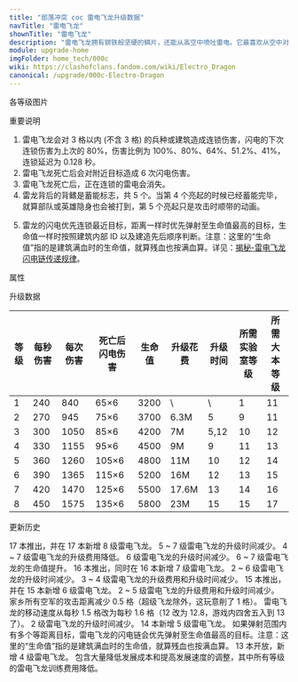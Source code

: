 ```yaml
---
title: "部落冲突 coc 雷电飞龙升级数据"
navTitle: "雷电飞龙"
shownTitle: "雷电飞龙"
description: "雷电飞龙拥有钢铁般坚硬的鳞片，还能从高空中喷吐雷电。它最喜欢从空中对敌方实施毁灭性打击。被消灭时，雷电飞龙还会释放雷电再次劈向敌方！"
module: upgrade-home
imgFolder: home_tech/000c
wiki: https://clashofclans.fandom.com/wiki/Electro_Dragon
canonical: /upgrade/000c-Electro-Dragon
---
```


<UnitInfo :folder="$frontmatter.imgFolder" imgSrc="Electro_Dragon_info.png" :imgAlt="$frontmatter.navTitle" :description="$frontmatter.description" />

<SmallTitle>各等级图片</SmallTitle>

<Panel>
    <UnitImgGroup :folder="$frontmatter.imgFolder">
        <UnitImg imgTitle="1 - 3 级" imgSrc="Electro_Dragon1.png" />
        <UnitImg imgTitle="4 级" imgSrc="Electro_Dragon4.png" />
        <UnitImg imgTitle="5 级" imgSrc="Electro_Dragon5.png" />
        <UnitImg imgTitle="6 级" imgSrc="Electro_Dragon6.png" />
        <UnitImg imgTitle="7 级" imgSrc="Electro_Dragon7.png" />
        <UnitImg imgTitle="8 级" imgSrc="Electro_Dragon8.png" />
    </UnitImgGroup>
</Panel>

<SmallTitle>重要说明</SmallTitle>

1. 雷电飞龙会对 3 格以内 (不含 3 格) 的兵种或建筑造成连锁伤害，闪电的下次连锁伤害为上次的 80%，伤害比例为 100%、80%、64%、51.2%、41%，连锁延迟为 0.128 秒。
2. 雷电飞龙死亡后会对附近目标造成 6 次闪电伤害。
3. 雷电飞龙死亡后，正在连锁的雷电会消失。
4. 雷龙背后的背鳍是蓄能标志，共 5 个。当第 4 个亮起的时候已经蓄能完毕，就算部队或英雄隐身也会被打到，第 5 个亮起只是攻击时顺带的动画。

<Pic src="/upgrade/description/Electro_Dragon_Example.jpg" caption="雷电飞龙背鳍示意图" maxWidth="25rem" :lazyLoading="false" width="443" height="260" />

5. 雷龙的闪电优先连锁最近目标，距离一样时优先弹射至生命值最高的目标，生命值一样时按照建筑内部 ID 以及建造先后顺序判断。注意：这里的“生命值”指的是建筑满血时的生命值，就算残血也按满血算。详见：[揭秘-雷电飞龙闪电链传递规律](/p/2032)。

<SmallTitle>属性</SmallTitle>

<UnitProperties>
    <UnitProperty pKey="攻击偏好" pValue="无" />
    <UnitProperty pKey="伤害类型" pValue="链式伤害" />
    <UnitProperty pKey="连锁距离" pValue="3 格" />
    <UnitProperty pKey="攻击的目标" pValue="地面和空中目标" />
    <UnitProperty pKey="占据人口" pValue="30" />
    <UnitProperty pKey="移动速度" pValue="1.6 格/秒" />
    <UnitProperty pKey="攻击速度" pValue="3.5 秒/次" />
    <UnitProperty pKey="攻击距离" pValue="2.5 格" />
    <UnitProperty pKey="所需训练营等级" pValue="13" />
    <UnitProperty pKey="所需大本等级" pValue="11" />
    <UnitProperty pKey="训练时间" pValue="360" trainingSystem="2022" />
</UnitProperties>

<SmallTitle>升级数据</SmallTitle>

<script setup>
const tableExtraInfo = [
    {
        "column": 5,
        "type": "cost",
        "gpClass": "research",
        "icon": "Elixir"
    },
    {
        "column": 6,
        "type": "time",
        "gpClass": "research"
    }
];
</script>

<UnitTable :tableExtraInfo="tableExtraInfo">

| 等级 |  每秒伤害 | 每次伤害 |死亡后闪电伤害| 生命值 | 升级花费|  升级时间  |所需实验室等级|所需大本等级|
| ---- |   ----   |   ----  |     ----    |  ---- |   ----  |    ----   |    ----     |   ----    |
|   1  |    240   |    840  |     65×6    |  3200 |      \  |     \     |      1      |    11     |
|   2  |    270   |    945  |     75×6    |  3700 |   6.3M  |     5     |      9      |    11     |
|   3  |    300   |   1050  |     85×6    |  4200 |     7M  |     5,12  |     10      |    12     |
|   4  |    330   |   1155  |     95×6    |  4500 |     9M  |     9     |     11      |    13     |
|   5  |    360   |   1260  |    105×6    |  4800 |    11M  |    10     |     12      |    14     |
|   6  |    390   |   1365  |    115×6    |  5200 |    16M  |    12     |     13      |    15     |
|   7  |    420   |   1470  |    125×6    |  5500 |  17.6M  |    13     |     14      |    16     |
|   8  |    450   |   1575  |    135×6    |  5800 |    23M  |    15     |     15      |    17     |
</UnitTable>

<SmallTitle>更新历史</SmallTitle>

<Timeline>
    <TimelineItem date="2024/11/25">
        <TimelineRow>17 本推出，并在 17 本新增 8 级雷电飞龙。</TimelineRow>
        <TimelineRow>5 ~ 7 级雷电飞龙的升级时间减少。</TimelineRow>
        <TimelineRow>4 ~ 7 级雷电飞龙的升级费用降低。</TimelineRow>
    </TimelineItem>
    <TimelineItem date="2024/06/18">
        <TimelineRow>6 级雷电飞龙的升级时间减少。</TimelineRow>
    </TimelineItem>
    <TimelineItem date="2024/02/27">
        <TimelineRow>6 ~ 7 级雷电飞龙的生命值提升。</TimelineRow>
    </TimelineItem>
    <TimelineItem date="2023/12/12">
        <TimelineRow>16 本推出，同时在 16 本新增 7 级雷电飞龙。</TimelineRow>
        <TimelineRow>2 ~ 6 级雷电飞龙的升级时间减少。</TimelineRow>
    </TimelineItem>
    <TimelineItem date="2023/06/12">
        <TimelineRow>3 ~ 4 级雷电飞龙的升级费用和升级时间减少。</TimelineRow>
    </TimelineItem>
    <TimelineItem date="2022/10/10">
        <TimelineRow>15 本推出，并在 15 本新增 6 级雷电飞龙。</TimelineRow>
        <TimelineRow>2 ~ 5 级雷电飞龙的升级费用和升级时间减少。</TimelineRow>
    </TimelineItem>
    <TimelineItem date="2022/05/02">
        <TimelineRow>家乡所有空军的攻击距离减少 0.5 格（超级飞龙除外，这玩意削了 1 格）。</TimelineRow>
    </TimelineItem>
    <TimelineItem date="2022/02/15">
        <TimelineRow>雷电飞龙的移动速度从每秒 1.5 格改为每秒 1.6 格（12 改为 12.8，游戏内四舍五入到 13 了）。</TimelineRow>
    </TimelineItem>
    <TimelineItem date="2021/12/09">
        <TimelineRow>2 级雷电飞龙的升级时间减少。</TimelineRow>
    </TimelineItem>
    <TimelineItem date="2021/06/15">
        <TimelineRow>14 本新增 5 级雷电飞龙。</TimelineRow>
    </TimelineItem>
    <TimelineItem date="2020/10/12">
        <TimelineRow>如果弹射范围内有多个等距离目标，雷电飞龙的闪电链会优先弹射至生命值最高的目标。注意：这里的“生命值”指的是建筑满血时的生命值，就算残血也按满血算。</TimelineRow>
    </TimelineItem>
    <TimelineItem date="2019/12/09">
        <TimelineRow>13 本开放，新增 4 级雷电飞龙。</TimelineRow>
    </TimelineItem>
    <TimelineItem date="2019/04/02">
        <TimelineRow>包含大量降低发展成本和提高发展速度的调整，其中所有等级的雷电飞龙训练费用降低。</TimelineRow>
    </TimelineItem>
    <TimelineItem :historyBottom="true" />
</Timeline>